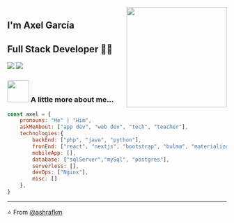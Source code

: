 <img align='right' src="https://media.giphy.com/media/M9gbBd9nbDrOTu1Mqx/giphy.gif" width="230">

## I'm Axel García
## Full Stack Developer 👨‍💻

[![](https://img.shields.io/badge/LinkedIn-ashrafkm-blue)](https://www.linkedin.com/in/axel-eleazar-garcía-darce-aab259143)
[![](https://img.shields.io/badge/Gmail-ashrafkm010%40gmail.com-red)](mailto:agarciadarce@gmail.com)


### <img src="https://media.giphy.com/media/VgCDAzcKvsR6OM0uWg/giphy.gif" width="50"> A little more about me...  

```javascript
const axel = {
    pronouns: "He" | "Him",
    askMeAbout: ["app dev", "web dev", "tech", "teacher"],
    technologies:{
        backEnd: ["php", "java", "python"],
        fronEnd: ["react", "nextjs", "bootstrap", "bulma", "materialize"],
        mobileApp: [],
        database: ["sqlServer","mySql", "postgres"],
        serverless: [],
        devOps: ["Nginx"],
        misc: []
    },
}
```

---
⭐️ From [@ashrafkm](https://github.com/ashrafkm)
